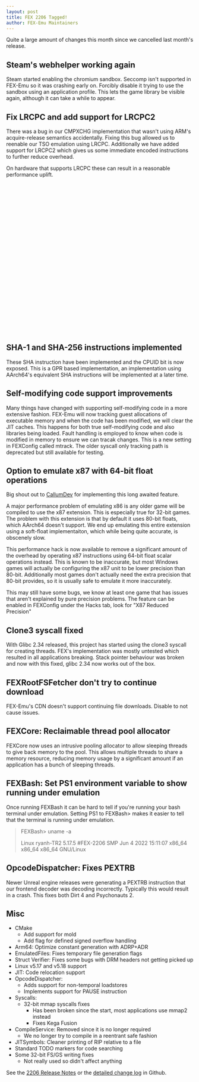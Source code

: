 ```yaml
---
layout: post
title: FEX 2206 Tagged!
author: FEX-Emu Maintainers
---
```

Quite a large amount of changes this month since we cancelled last month's release.

## Steam's webhelper working again
Steam started enabling the chromium sandbox. Seccomp isn't supported in FEX-Emu so it was crashing early on.
Forcibly disable it trying to use the sandbox using an application profile.
This lets the game library be visible again, although it can take a while to appear.

## Fix LRCPC and add support for LRCPC2
There was a bug in our CMPXCHG implementation that wasn't using ARM's acquire-release semantics accidentally.
Fixing this bug allowed us to reenable our TSO emulation using LRCPC.
Additionally we have added support for LRCPC2 which gives us some immediate encoded instructions to further reduce overhead.

On hardware that supports LRCPC these can result in a reasonable performance uplift.
<div id="lcpc_graph" style="min-width: 310px; height: 400px; margin: 0 auto">
</div>

## SHA-1 and SHA-256 instructions implemented
These SHA instruction have been implemented and the CPUID bit is now exposed.
This is a GPR based implementation, an implementation using AArch64's equivalent SHA instructions will be implemented at a later time.

## Self-modifying code support improvements
Many things have changed with supporting self-modifying code in a more extensive fashion.
FEX-Emu will now tracking guest allocations of executable memory and when the code has been modified, we will clear the JIT caches.
This happens for both true self-modifying code and also libraries being loaded.
Fault handling is employed to know when code is modified in memory to ensure we can tracak changes.
This is a new setting in FEXConfig called mtrack. The older syscall only tracking path is deprecated but still available for testing.

## Option to emulate x87 with 64-bit float operations
Big shout out to [CallumDev](https://github.com/CallumDev) for implementing this long awaited feature.

A major performance problem of emulating x86 is any older game will be compiled to use the x87 extension. This is especially true for 32-bit games.
The problem with this extension is that by default it uses 80-bit floats, which AArch64 doesn't support.
We end up emulating this entire extension using a soft-float implementaiton, which while being quite accurate, is obscenely slow.

This performance hack is now available to remove a significant amount of the overhead by operating x87 instructions using 64-bit float scalar
operations instead.
This is known to be inaccurate, but most Windows games will actually be configuring the x87 unit to be lower precision than 80-bit.
Additionally most games don't actually need the extra precision that 80-bit provides, so it is usually safe to emulate it more inaccurately.

This may still have some bugs, we know at least one game that has issues that aren't explained by pure precision problems. The feature can be enabled
in FEXConfig under the Hacks tab, look for "X87 Reduced Precision"

## Clone3 syscall fixed
With Glibc 2.34 released, this project has started using the clone3 syscall for creating threads.
FEX's implementation was mostly untested which resulted in all applications breaking.
Stack pointer behaviour was broken and now with this fixed, glibc 2.34 now works out of the box.

## FEXRootFSFetcher don't try to continue download
FEX-Emu's CDN doesn't support continuing file downloads. Disable to not cause issues.

## FEXCore: Reclaimable thread pool allocator
FEXCore now uses an intrusive pooling allocator to allow sleeping threads to give back memory to the pool.
This allows multiple threads to share a memory resource, reducing memory usage by a significant amount if an application has a bunch of sleeping
threads.

## FEXBash: Set PS1 environment variable to show running under emulation
Once running FEXBash it can be hard to tell if you're running your bash terminal under emulation.
Setting PS1 to FEXBash> makes it easier to tell that the terminal is running under emulation.

> FEXBash> uname -a
>
> Linux ryanh-TR2 5.17.5 #FEX-2206 SMP Jun  4 2022 15:11:07 x86_64 x86_64 x86_64 GNU/Linux

## OpcodeDispatcher: Fixes PEXTRB
Newer Unreal engine releases were generating a PEXTRB instruction that our frontend decoder was decoding incorrectly.
Typically this would result in a crash.
This fixes both Dirt 4 and Psychonauts 2.

## Misc
* CMake
  * Add support for mold
  * Add flag for defined signed overflow handling
* Arm64: Optimize constant generation with ADRP+ADR
* EmulatedFiles: Fixes temporary file generation flags
* Struct Verifier: Fixes some bugs with DRM headers not getting picked up
* Linux v5.17 and v5.18 support
* JIT: Code relocation support
* OpcodeDispatcher:
  * Adds support for non-temporal loadstores
  * Implements support for PAUSE instruction
* Syscalls:
  * 32-bit mmap syscalls fixes
    * Has been broken since the start, most applications use mmap2 instead
    * Fixes Kega Fusion
* CompileService: Removed since it is no longer required
  * We no longer try to compile in a reentrant safe fashion
* JITSymbols: Cleaner printing of RIP relative to a file
* Standard TODO markers for code searching
* Some 32-bit FS/GS writing fixes
  * Not really used so didn't affect anything

See the [2206 Release Notes](https://github.com/FEX-Emu/FEX/releases/tag/FEX-2206) or the [detailed change log](https://github.com/FEX-Emu/FEX/compare/FEX-2204...FEX-2206) in Github.

<script src="http://ajax.googleapis.com/ajax/libs/jquery/1.8.2/jquery.min.js">
</script>
<script src="http://code.highcharts.com/highcharts.js">
</script>
<script src="http://code.highcharts.com/modules/exporting.js">
</script>

<script type="text/javascript">
Highcharts.chart('lcpc_graph', {
    chart: {
        type: 'column'
    },
    title: {
        text: 'Snapdragon 888: Cortex-X1 Atomic versus LRCPC'
    },
    xAxis: {
        categories: [
            "Numeric",
            "String",
            "Bitfield",
            "FP emu",
            "Fourier",
            "Assignment",
            "Idea",
            "Huffman",
            "NN",
            "LU",
        ],
        crosshair: true
    },
    yAxis: {
        min: 0,
        title: {
            text: 'Bytemark Performance Improvement %'
        }
    },
        tooltip: {
        headerFormat: '<span style="font-size:10px">{point.key}</span><table>',
        pointFormat: '<tr><td style="color:{series.color};padding:0">{series.name}: </td>' +
            '<td style="padding:0"><b>{point.y:.1f}%</b></td></tr>',
        footerFormat: '</table>',
        shared: true,
        useHTML: true
    },
    plotOptions: {
        column: {
            pointPadding: 0.2,
            borderWidth: 0
        }
    },
    series: [{
        name: 'LRCPC',
        data: [
        12.19,
        0.59,
        14.56,
        40.78,
        1.53,
        6.13,
        8.07,
        44.41,
        11.11,
        -0.03]}]
});

</script>


